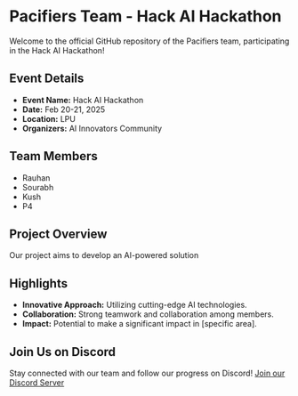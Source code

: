 # Pacifiers Team - Hack AI Hackathon

Welcome to the official GitHub repository of the Pacifiers team, participating in the Hack AI Hackathon!

## Event Details
- **Event Name:** Hack AI Hackathon
- **Date:** Feb 20-21, 2025
- **Location:** LPU
- **Organizers:** AI Innovators Community

## Team Members
- Rauhan
- Sourabh
- Kush
- P4

## Project Overview
Our project aims to develop an AI-powered solution 

## Highlights
- **Innovative Approach:** Utilizing cutting-edge AI technologies.
- **Collaboration:** Strong teamwork and collaboration among members.
- **Impact:** Potential to make a significant impact in [specific area].

## Join Us on Discord
Stay connected with our team and follow our progress on Discord! [Join our Discord Server](https://discord.gg/SbN5PedNeN)